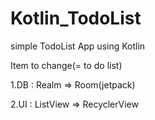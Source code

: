 # Kotlin_TodoList
simple TodoList App using Kotlin

Item to change(= to do list)

1.DB : Realm => Room(jetpack)

2.UI : ListView => RecyclerView
